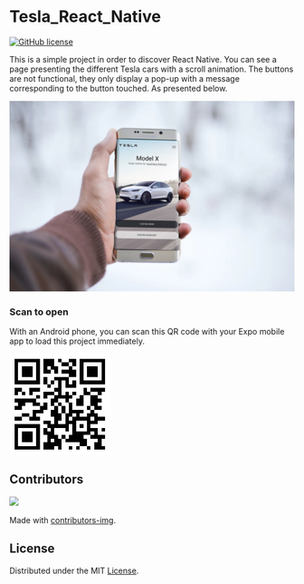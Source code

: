 # Tesla_React_Native

[![GitHub license](https://img.shields.io/github/license/wilfriedaugeard/Tesla_React_Native)](https://github.com/wilfriedaugeard/Tesla_React_Native/blob/master/LICENSE)

This is a simple project in order to discover React Native. You can see a page presenting the different Tesla cars with a scroll animation. The buttons are not functional, they only display a pop-up with a message corresponding to the button touched. As presented below. 

![app image](https://github.com/wilfriedaugeard/Tesla_React_Native/blob/main/assets/mockup.jpg)

### Scan to open

With an Android phone, you can scan this QR code with your Expo mobile app to load this project immediately.

![app image](https://github.com/wilfriedaugeard/Tesla_React_Native/blob/main/assets/qr_code.png)



## Contributors
<a href="https://github.com/wilfriedaugeard/readme_template/graphs/contributors">
  <img src="https://contributors-img.firebaseapp.com/image?repo=wilfriedaugeard/readme_template" />
</a>

Made with [contributors-img](https://contributors-img.firebaseapp.com).



## License

Distributed under the MIT [License](https://github.com/wilfriedaugeard/Tesla_React_Native/blob/master/LICENSE).
